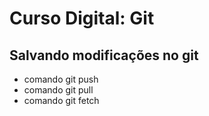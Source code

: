 # Curso Digital: Git

## Salvando modificações no git

* comando git push
* comando git pull
* comando git fetch
